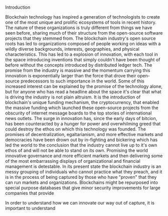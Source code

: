 Introduction

Blockchain technology has inspired a generation of technologists to create one of the most unique and prolific ecosystems of tools in recent history. The nature of these organizations is truly different from things we have seen before, sharing much of their structure from the open-source software projects that they stemmed from. The blockchain industry's open source roots has led to organizations composed of people working on ideas with a wildly diverse backgrounds, interests, geographies, and physical characteristics. This has led to a explosion of innovation, with each tool in the space introducing inventions that simply couldn't have been thought of before without the concepts introduced by distributed ledger tech. The promise from the industry is massive and the momentum carrying this innovation is exponentially larger than the force that drove their open-source predecessors to such importance in the world. Some of this increased interest can be explained by the promise of the technology alone, but for anyone who has read a headline about the space it's clear that what is driving the industry is not plain altruism. It is the introduction of blockchain's unique funding mechanism, the cryptocurrency, that enabled the massive funding which launched these open-source projects from the obscurity of internet message boards to the top stories of international news outlets. The surge in innovation has, since the early days of bitcion, has been counteracted by a hunger for power and overwhilming greed that could destroy the ethos on which this technology was founded. The promises of decentralization, egaltarianism, and more effective markets and democracies have been drown out by in-fighting and bickering which has led the world to the conclusion that the industry cannot live up to it's own ethos of and will not be able to stand on its own. Promising the world innovative governance and more efficient markets and then delivering some of the most embarrassing displays of organizational and financial management is detestable. In its present state the blockchain industry is an messy grouping of individuals who cannot practice what they preach, and it is in the process of being captured by those who have "proven" that they can run markets and organizations. Blockchains might be repurposed into special purpose databases that give minor security improvements for large companies that provide

In order to understand how we can innovate our way out of capture, it is important to understand